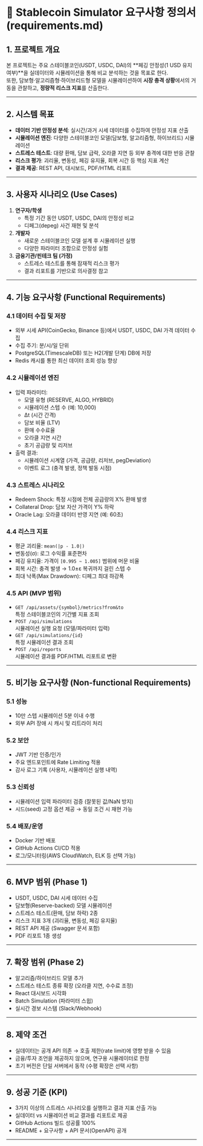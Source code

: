 # 📄 Stablecoin Simulator 요구사항 정의서 (requirements.md)

## 1. 프로젝트 개요
본 프로젝트는 주요 스테이블코인(USDT, USDC, DAI)의 **페깅 안정성(1 USD 유지 여부)**을 실데이터와 시뮬레이션을 통해 비교 분석하는 것을 목표로 한다.  
또한, 담보형·알고리즘형·하이브리드형 모델을 시뮬레이션하여 **시장 충격 상황**에서의 거동을 관찰하고, **정량적 리스크 지표**를 산출한다.

---

## 2. 시스템 목표
- **데이터 기반 안정성 분석**: 실시간/과거 시세 데이터를 수집하여 안정성 지표 산출
- **시뮬레이션 엔진**: 다양한 스테이블코인 모델(담보형, 알고리즘형, 하이브리드) 시뮬레이션
- **스트레스 테스트**: 대량 환매, 담보 급락, 오라클 지연 등 외부 충격에 대한 반응 관찰
- **리스크 평가**: 괴리율, 변동성, 페깅 유지율, 회복 시간 등 핵심 지표 계산
- **결과 제공**: REST API, 대시보드, PDF/HTML 리포트

---

## 3. 사용자 시나리오 (Use Cases)
1. **연구자/학생**
    - 특정 기간 동안 USDT, USDC, DAI의 안정성 비교
    - 디페그(depeg) 사건 재현 및 분석
2. **개발자**
    - 새로운 스테이블코인 모델 설계 후 시뮬레이션 실행
    - 다양한 파라미터 조합으로 안정성 실험
3. **금융기관/핀테크 팀 (가정)**
    - 스트레스 테스트를 통해 잠재적 리스크 평가
    - 결과 리포트를 기반으로 의사결정 참고

---

## 4. 기능 요구사항 (Functional Requirements)

### 4.1 데이터 수집 및 저장
- 외부 시세 API(CoinGecko, Binance 등)에서 USDT, USDC, DAI 가격 데이터 수집
- 수집 주기: 분/시/일 단위
- PostgreSQL(TimescaleDB) 또는 H2(개발 단계) DB에 저장
- Redis 캐시를 통한 최신 데이터 조회 성능 향상

### 4.2 시뮬레이션 엔진
- 입력 파라미터:
    - 모델 유형 (RESERVE, ALGO, HYBRID)
    - 시뮬레이션 스텝 수 (예: 10,000)
    - Δt (시간 간격)
    - 담보 비율 (LTV)
    - 환매 수수료율
    - 오라클 지연 시간
    - 초기 공급량 및 리저브
- 출력 결과:
    - 시뮬레이션 시계열 (가격, 공급량, 리저브, pegDeviation)
    - 이벤트 로그 (충격 발생, 정책 발동 시점)

### 4.3 스트레스 시나리오
- Redeem Shock: 특정 시점에 전체 공급량의 X% 환매 발생
- Collateral Drop: 담보 자산 가격이 Y% 하락
- Oracle Lag: 오라클 데이터 반영 지연 (예: 60초)

### 4.4 리스크 지표
- 평균 괴리율: `mean(|p - 1.0|)`
- 변동성(σ): 로그 수익률 표준편차
- 페깅 유지율: 가격이 `[0.995 ~ 1.005]` 범위에 머문 비율
- 회복 시간: 충격 발생 → 1.0±ε 복귀까지 걸린 스텝 수
- 최대 낙폭(Max Drawdown): 디페그 최대 하강폭

### 4.5 API (MVP 범위)
- `GET /api/assets/{symbol}/metrics?from&to`  
  특정 스테이블코인의 기간별 지표 조회
- `POST /api/simulations`  
  시뮬레이션 실행 요청 (모델/파라미터 입력)
- `GET /api/simulations/{id}`  
  특정 시뮬레이션 결과 조회
- `POST /api/reports`  
  시뮬레이션 결과를 PDF/HTML 리포트로 변환

---

## 5. 비기능 요구사항 (Non-functional Requirements)

### 5.1 성능
- 10만 스텝 시뮬레이션 5분 이내 수행
- 외부 API 장애 시 캐시 및 리트라이 처리

### 5.2 보안
- JWT 기반 인증/인가
- 주요 엔드포인트에 Rate Limiting 적용
- 감사 로그 기록 (사용자, 시뮬레이션 실행 내역)

### 5.3 신뢰성
- 시뮬레이션 입력 파라미터 검증 (잘못된 값/NaN 방지)
- 시드(seed) 고정 옵션 제공 → 동일 조건 시 재현 가능

### 5.4 배포/운영
- Docker 기반 배포
- GitHub Actions CI/CD 적용
- 로그/모니터링(AWS CloudWatch, ELK 등 선택 가능)

---

## 6. MVP 범위 (Phase 1)
- USDT, USDC, DAI 시세 데이터 수집
- 담보형(Reserve-backed) 모델 시뮬레이션
- 스트레스 테스트(환매, 담보 하락) 2종
- 리스크 지표 3개 (괴리율, 변동성, 페깅 유지율)
- REST API 제공 (Swagger 문서 포함)
- PDF 리포트 1종 생성

---

## 7. 확장 범위 (Phase 2)
- 알고리즘/하이브리드 모델 추가
- 스트레스 테스트 종류 확장 (오라클 지연, 수수료 조정)
- React 대시보드 시각화
- Batch Simulation (파라미터 스윕)
- 실시간 경보 시스템 (Slack/Webhook)

---

## 8. 제약 조건
- 실데이터는 공개 API 의존 → 호출 제한(rate limit)에 영향 받을 수 있음
- 금융/투자 조언을 제공하지 않으며, 연구용 시뮬레이터로 한정
- 초기 버전은 단일 서버에서 동작 (수평 확장은 선택 사항)

---

## 9. 성공 기준 (KPI)
- 3가지 이상의 스트레스 시나리오를 실행하고 결과 지표 산출 가능
- 실데이터 vs 시뮬레이션 비교 결과를 리포트로 제공
- GitHub Actions 빌드 성공률 100%
- README + 요구사항 + API 문서(OpenAPI) 공개

---